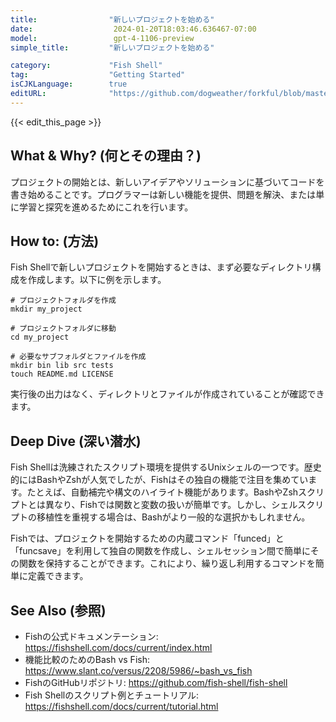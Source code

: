 ```yaml
---
title:                "新しいプロジェクトを始める"
date:                  2024-01-20T18:03:46.636467-07:00
model:                 gpt-4-1106-preview
simple_title:         "新しいプロジェクトを始める"

category:             "Fish Shell"
tag:                  "Getting Started"
isCJKLanguage:        true
editURL:              "https://github.com/dogweather/forkful/blob/master/content/ja/fish-shell/starting-a-new-project.md"
---
```


{{< edit_this_page >}}

## What & Why? (何とその理由？)
プロジェクトの開始とは、新しいアイデアやソリューションに基づいてコードを書き始めることです。プログラマーは新しい機能を提供、問題を解決、または単に学習と探究を進めるためにこれを行います。

## How to: (方法)
Fish Shellで新しいプロジェクトを開始するときは、まず必要なディレクトリ構成を作成します。以下に例を示します。

```Fish Shell
# プロジェクトフォルダを作成
mkdir my_project

# プロジェクトフォルダに移動
cd my_project

# 必要なサブフォルダとファイルを作成
mkdir bin lib src tests
touch README.md LICENSE
```

実行後の出力はなく、ディレクトリとファイルが作成されていることが確認できます。

## Deep Dive (深い潜水)
Fish Shellは洗練されたスクリプト環境を提供するUnixシェルの一つです。歴史的にはBashやZshが人気でしたが、Fishはその独自の機能で注目を集めています。たとえば、自動補完や構文のハイライト機能があります。BashやZshスクリプトとは異なり、Fishでは関数と変数の扱いが簡単です。しかし、シェルスクリプトの移植性を重視する場合は、Bashがより一般的な選択かもしれません。

Fishでは、プロジェクトを開始するための内蔵コマンド「funced」と「funcsave」を利用して独自の関数を作成し、シェルセッション間で簡単にその関数を保持することができます。これにより、繰り返し利用するコマンドを簡単に定義できます。

## See Also (参照)
- Fishの公式ドキュメンテーション: https://fishshell.com/docs/current/index.html
- 機能比較のためのBash vs Fish: https://www.slant.co/versus/2208/5986/~bash_vs_fish
- FishのGitHubリポジトリ: https://github.com/fish-shell/fish-shell
- Fish Shellのスクリプト例とチュートリアル: https://fishshell.com/docs/current/tutorial.html
